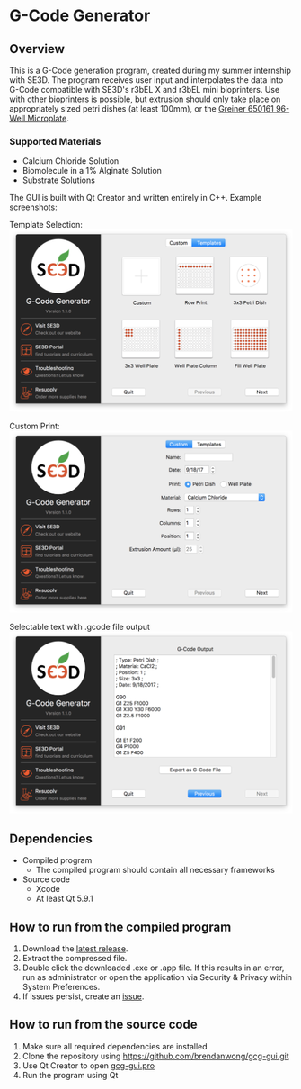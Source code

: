 # G-Code Generator
## Overview
This is a G-Code generation program, created during my summer internship with SE3D. The program receives user input and interpolates the data into G-Code compatible with SE3D's r3bEL X and r3bEL mini bioprinters. Use with other bioprinters is possible, but extrusion should only take place on appropriately sized petri dishes (at least 100mm), or the [Greiner 650161 96-Well Microplate](https://shop.gbo.com/en/row/products/bioscience/microplates/96-well-microplates/96-well-microplates-clear/650161.html).

### Supported Materials
* Calcium Chloride Solution
* Biomolecule in a 1% Alginate Solution
* Substrate Solutions

The GUI is built with Qt Creator and written entirely in C++. Example screenshots:


Template Selection:
![Screenshot of template selection](/screenshots/template-selection-v1.1.0.png)


Custom Print:
![Screenshot of custom print](/screenshots/custom-print-v1.1.0.png)


Selectable text with .gcode file output
![Screenshot of output page](/screenshots/output-v1.1.0.png)

## Dependencies
* Compiled program
	* The compiled program should contain all necessary frameworks
* Source code
	* Xcode
	* At least Qt 5.9.1
  
## How to run from the compiled program
1. Download the [latest release](https://github.com/brendanwong/gcg-gui/releases).
2. Extract the compressed file.
3. Double click the downloaded .exe or .app file. If this results in an error, run as administrator or open the application via Security & Privacy within System Preferences.
4. If issues persist, create an [issue](https://github.com/brendanwong/gcg-gui/issues).

## How to run from the source code
1. Make sure all required dependencies are installed
2. Clone the repository using https://github.com/brendanwong/gcg-gui.git
3. Use Qt Creator to open [gcg-gui.pro](gcg-gui.pro)
4. Run the program using Qt
